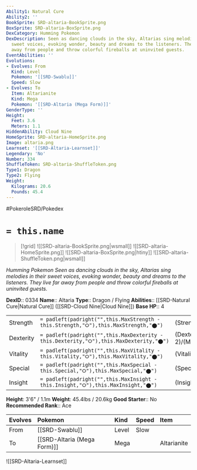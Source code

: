 ```yaml
---
Ability1: Natural Cure
Ability2: ''
BookSprite: SRD-altaria-BookSprite.png
BoxSprite: SRD-altaria-BoxSprite.png
DexCategory: Humming Pokemon
DexDescription: Seen as dancing clouds in the sky, Altarias sing melodies in their
  sweet voices, evoking wonder, beauty and dreams to the listeners. They live far
  away from people and throw colorful fireballs at uninvited guests.
EventAbilities: ''
Evolutions:
- Evolves: From
  Kind: Level
  Pokemon: '[[SRD-Swablu]]'
  Speed: Slow
- Evolves: To
  Item: Altarianite
  Kind: Mega
  Pokemon: '[[SRD-Altaria (Mega Form)]]'
GenderType: ''
Height:
  Feet: 3.6
  Meters: 1.1
HiddenAbility: Cloud Nine
HomeSprite: SRD-altaria-HomeSprite.png
Image: altaria.png
Learnset: '[[SRD-Altaria-Learnset]]'
Legendary: 'No'
Number: 334
ShuffleToken: SRD-altaria-ShuffleToken.png
Type1: Dragon
Type2: Flying
Weight:
  Kilograms: 20.6
  Pounds: 45.4
---
```


#PokeroleSRD/Pokedex

# `= this.name`

> [!grid]
> ![[SRD-altaria-BookSprite.png|wsmall]]
> ![[SRD-altaria-HomeSprite.png]]
> ![[SRD-altaria-BoxSprite.png|htiny]]
> ![[SRD-altaria-ShuffleToken.png|wsmall]]


*Humming Pokemon*
*Seen as dancing clouds in the sky, Altarias sing melodies in their sweet voices, evoking wonder, beauty and dreams to the listeners. They live far away from people and throw colorful fireballs at uninvited guests.*

**DexID**:: 0334
**Name**:: Altaria
**Type**:: Dragon / Flying
**Abilities**:: [[SRD-Natural Cure|Natural Cure]] ([[SRD-Cloud Nine|Cloud Nine]])
**Base HP**:: 4

|           |                                                                                        |                                          |
| --------- | -------------------------------------------------------------------------------------- | ---------------------------------------- |
| Strength  | `= padleft(padright("",this.MaxStrength - this.Strength,"⭘"),this.MaxStrength,"⬤")`    | (Strength::2)/(MaxStrength::5)   |
| Dexterity | `= padleft(padright("",this.MaxDexterity - this.Dexterity,"⭘"),this.MaxDexterity,"⬤")` | (Dexterity:: 2)/(MaxDexterity::5) |
| Vitality  | `= padleft(padright("",this.MaxVitality - this.Vitality,"⭘"),this.MaxVitality,"⬤")`    | (Vitality::2)/(MaxVitality::5)   |
| Special   | `= padleft(padright("",this.MaxSpecial - this.Special,"⭘"),this.MaxSpecial,"⬤")`       | (Special::2)/(MaxSpecial::5)     |
| Insight   | `= padleft(padright("",this.MaxInsight - this.Insight,"⭘"),this.MaxInsight,"⬤")`       | (Insight::3)/(MaxInsight::6)     |

**Height**: 3'6" / 1.1m
**Weight**: 45.4lbs / 20.6kg
**Good Starter**:: No
**Recommended Rank**:: Ace

| Evolves   | Pokemon                     | Kind   | Speed   | Item        |
|:----------|:----------------------------|:-------|:--------|:------------|
| From      | [[SRD-Swablu]]              | Level  | Slow    |             |
| To        | [[SRD-Altaria (Mega Form)]] | Mega   |         | Altarianite |

![[SRD-Altaria-Learnset]]